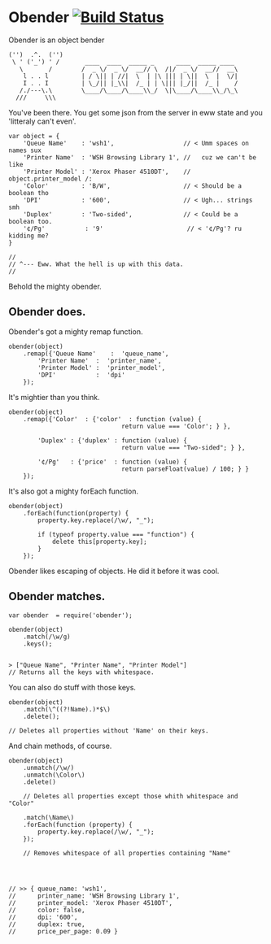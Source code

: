 
Obender [![Build Status](https://secure.travis-ci.org/mrkev/obender.png?branch=master)](https://travis-ci.org/mrkev/obender)
===============

Obender is an object bender

    ('')  .^.  ('')     
     \ ' ('_') ' /       ____  ____  _____ _      ____  _____ ____
       \       /        /  _ \/  _ \/  __// \  /|/  _ \/  __//  __\
        l . . l         | / \|| | //|  \  | |\ ||| | \||  \  |  \/|
        I . . I         | \_/|| |_\\|  /_ | | \||| |_/||  /_ |    /
       /./---\.\        \____/\____/\____\\_/  \|\____/\____\\_/\_\
      ///     \\\       

You've been there. You get some json from the server in eww state and you 'litteraly can't even'. 

    var object = {          
        'Queue Name'    : 'wsh1',                   // < Umm spaces on names sux
        'Printer Name'  : 'WSH Browsing Library 1', //   cuz we can't be like
        'Printer Model' : 'Xerox Phaser 4510DT',    //   object.printer_model /:
        'Color'         : 'B/W',                    // < Should be a boolean tho
        'DPI'           : '600',                    // < Ugh... strings smh
        'Duplex'        : 'Two-sided',              // < Could be a boolean too.
        '¢/Pg'           : '9'                       // < '¢/Pg'? ru kidding me?
    }
    
    // 
    // ^--- Eww. What the hell is up with this data.
    // 
    

Behold the mighty obender.

## Obender does.

Obender's got a mighty remap function.

    obender(object)
        .remap({'Queue Name'    :  'queue_name',
            'Printer Name'  :  'printer_name',
            'Printer Model' :  'printer_model',
            'DPI'           :  'dpi'
        });


It's mightier than you think.

    obender(object)
        .remap({'Color'  : {'color'  : function (value) { 
                                   return value === 'Color'; } },
            
            'Duplex' : {'duplex' : function (value) { 
                                   return value === "Two-sided"; } },
            
            '¢/Pg'   : {'price'  : function (value) { 
                                   return parseFloat(value) / 100; } }
        });


It's also got a mighty forEach function.

    obender(object)
        .forEach(function(property) {
            property.key.replace(/\w/, "_");

            if (typeof property.value === "function") {
                delete this[property.key];
            }
        });


Obender likes escaping of objects. He did it before it was cool.


## Obender matches.

    var obender  = require('obender');
        
    obender(object)
        .match(/\w/g)
        .keys();        
    
    
    > ["Queue Name", "Printer Name", "Printer Model"] 
    // Returns all the keys with whitespace.


You can also do stuff with those keys.

    obender(object)
        .match(\^((?!Name).)*$\)
        .delete();

    // Deletes all properties without 'Name' on their keys.

And chain methods, of course.

    obender(object)
        .unmatch(/\w/)
        .unmatch(\Color\)
        .delete()

        // Deletes all properties except those whith whitespace and "Color"

        .match(\Name\)
        .forEach(function (property) {
            property.key.replace(/\w/, "_");
        });

        // Removes whitespace of all properties containing "Name"


    

    // >> { queue_name: 'wsh1',
    //      printer_name: 'WSH Browsing Library 1',
    //      printer_model: 'Xerox Phaser 4510DT',
    //      color: false,
    //      dpi: '600',
    //      duplex: true,
    //      price_per_page: 0.09 }

